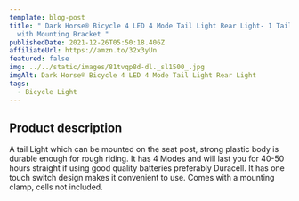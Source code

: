 ```yaml
---
template: blog-post
title: " Dark Horse® Bicycle 4 LED 4 Mode Tail Light Rear Light- 1 Tail Light
  with Mounting Bracket "
publishedDate: 2021-12-26T05:50:18.406Z
affiliateUrl: https://amzn.to/32x3yUn
featured: false
img: ../../static/images/81tvqp8d-dl._sl1500_.jpg
imgAlt: Dark Horse® Bicycle 4 LED 4 Mode Tail Light Rear Light
tags:
  - Bicycle Light
---
```



## Product description

A tail Light which can be mounted on the seat post, strong plastic body is durable enough for rough riding. It has 4 Modes and will last you for 40-50 hours straight if using good quality batteries preferably Duracell. It has one touch switch design makes it convenient to use. Comes with a mounting clamp, cells not included.